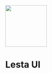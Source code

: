 <img src="https://github.com/lestajs/LUI/assets/68551616/20e7d7be-19e3-4d25-9c10-a1e5750084bb" width="130"/>

# Lesta UI
